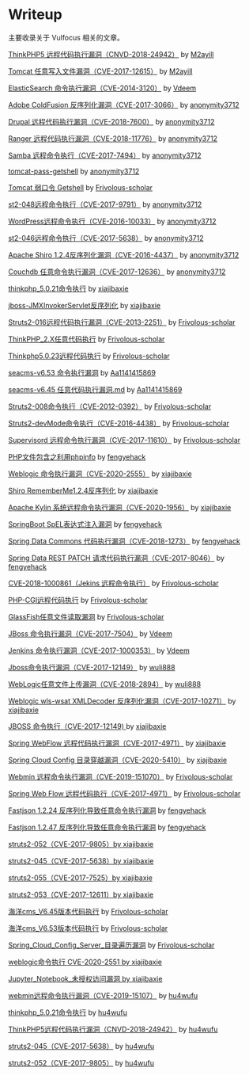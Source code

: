 # Writeup

主要收录关于 Vulfocus 相关的文章。

[ThinkPHP5 远程代码执行漏洞（CNVD-2018-24942）](./CNVD-2018-24942/CNVD-2018-24942.md) by [M2ayill](https://github.com/M2ayill)

[Tomcat 任意写入文件漏洞（CVE-2017-12615）](./CVE-2017-12615/CVE-2017-12615.md) by [M2ayill](https://github.com/M2ayill)

[ElasticSearch 命令执行漏洞（CVE-2014-3120）](./CVE-2014-3120/CVE-2014-3120.md) by [Vdeem](https://github.com/Vdeem)

[Adobe ColdFusion 反序列化漏洞（CVE-2017-3066）](./CVE-2017-3066/CVE-2017-3066.md) by [anonymity3712](https://github.com/anonymity3712)

[Drupal 远程代码执行漏洞（CVE-2018-7600）](./CVE-2018-7600/CVE-2018-7600.md) by [anonymity3712](https://github.com/anonymity3712)

[Ranger 远程代码执行漏洞（CVE-2018-11776）](./CVE-2018-11776/CVE-2018-11776.md) by [anonymity3712](https://github.com/anonymity3712)

[Samba 远程命令执行（CVE-2017-7494）](./CVE-2017-7494/CVE-2017-7494.md) by [anonymity3712](https://github.com/anonymity3712)

[tomcat-pass-getshell](./tomcat-pass-getshell/tomcat-pass-getshell.md) by [anonymity3712](https://github.com/anonymity3712)

[Tomcat 弱口令 Getshell](./Tomcat弱口令/Tomcat弱口令.md) by [Frivolous-scholar](https://github.com/Frivolous-scholar)

[st2-048远程命令执行（CVE-2017-9791）](./CVE-2017-9791/CVE-2017-9791.md) by [anonymity3712](https://github.com/anonymity3712)

[WordPress远程命令执行（CVE-2016-10033）](./CVE-2016-10033/CVE-2016-10033.md) by [anonymity3712](https://github.com/anonymity3712)

[st2-046远程命令执行（CVE-2017-5638）](./CVE-2017-5638/CVE-2017-5638.md) by [anonymity3712](https://github.com/anonymity3712)

[Apache Shiro 1.2.4反序列化漏洞（CVE-2016-4437）](./CVE-2016-4437/CVE-2016-4437.md) by [anonymity3712](https://github.com/anonymity3712)

[Couchdb 任意命令执行漏洞（CVE-2017-12636）](./CVE-2017-12636/CVE-2017-12636.md) by [anonymity3712](https://github.com/anonymity3712)

[thinkphp_5.0.21命令执行](./thinkphp_5.0.21命令执行/thinkphp_5命令执行.md) by [xiajibaxie](https://github.com/xiajibaxie)

[jboss-JMXInvokerServlet反序列化](./jboss-JMXInvokerServlet反序列化/jboss-JMXInvokerServlet反序列化.md) by [xiajibaxie](https://github.com/xiajibaxie)

[Struts2-016远程代码执行漏洞（CVE-2013-2251）](./CVE-2013-2251/struts2-016远程命令执行.md) by [Frivolous-scholar](https://github.com/Frivolous-scholar)

[ThinkPHP_2.X任意代码执行](./ThinkPHP_2.X任意代码执行/ThinkPHP2.X任意代码执行.md) by [Frivolous-scholar](https://github.com/Frivolous-scholar)

[Thinkphp5.0.23远程代码执行](./Thinkphp5.0.23远程代码执行/Thinkphp5.0.23远程代码执行.md) by [Frivolous-scholar](https://github.com/Frivolous-scholar)

[seacms-v6.53 命令执行漏洞](./seacms-v6.53%20命令执行漏洞/seacms-v6.53%20命令执行漏洞.md) by [Aa1141415869](https://github.com/Aa1141415869)

[seacms-v6.45 任意代码执行漏洞.md](./seacms-v6.45%20任意代码执行漏洞/seacms-v6.45%20任意代码执行漏洞.md)  by [Aa1141415869](https://github.com/Aa1141415869)

[Struts2-008命令执行（CVE-2012-0392）](./CVE-2012-0392/Struts2-008(CVE-2012-0392).md) by [Frivolous-scholar](https://github.com/Frivolous-scholar)

[Struts2-devMode命令执行（CVE-2016-4438）](./Struts2-devMode/Struts2-devMode.md) by [Frivolous-scholar](https://github.com/Frivolous-scholar)

[Supervisord 远程命令执行漏洞（CVE-2017-11610）](./CVE-2017-11610/CVE-2017-11610.md) by [Frivolous-scholar](https://github.com/Frivolous-scholar)

[PHP文件包含之利用phpinfo](./PHP文件包含之利用phpinfo/PHP文件包含漏洞之利用phpinfo.md) by [fengyehack](https://github.com/fengyehack)

[Weblogic 命令执行漏洞（CVE-2020-2555）](./CVE-2020-2555/CVE-2020-2555.md) by [xiajibaxie](https://github.com/xiajibaxie)

[Shiro RememberMe1.2.4反序列化](./Shiro_RememberMe_1.2.4_反序列化/Shiro_RememberMe1.2.4反序列化.md) by [xiajibaxie](https://github.com/xiajibaxie)

[Apache Kylin 系统远程命令执行漏洞（CVE-2020-1956）](./CVE-2020-1956/CVE-2020-1956.md) by [xiajibaxie](https://github.com/xiajibaxie)

[SpringBoot SpEL表达式注入漏洞](./SpringBoot_SpEL表达式注入漏洞/SpringBoot_SpEL表达式注入漏洞.md) by [fengyehack](https://github.com/fengyehack)

[Spring Data Commons 代码执行漏洞（CVE-2018-1273）](./CVE-2018-1273/CVE-2018-1273.md) by [fengyehack](https://github.com/fengyehack)

[Spring Data REST PATCH 请求代码执行漏洞（CVE-2017-8046）](./CVE-2017-8046/CVE-2017-8046.md) by [fengyehack](https://github.com/fengyehack)

[CVE-2018-1000861（Jekins 远程命令执行）](./CVE-2018-1000861/CVE-2018-1000861.md) by [Frivolous-scholar](https://github.com/Frivolous-scholar)

[PHP-CGI远程代码执行](./PHP-CGI远程代码执行/PHP-CGI远程代码执行.md)  by [Frivolous-scholar](https://github.com/Frivolous-scholar)

[GlassFish任意文件读取漏洞](./GlassFish任意文件读取漏洞/GlassFish任意文件读取漏洞.md)  by [Frivolous-scholar](https://github.com/Frivolous-scholar)

[JBoss 命令执行漏洞（CVE-2017-7504）](./CVE-2017-7504/CVE-2017-7504.md)  by [Vdeem](https://github.com/Vdeem)

[Jenkins 命令执行漏洞（CVE-2017-1000353）](./CVE-2017-1000353/CVE-2017-1000353.md)  by [Vdeem](https://github.com/Vdeem)

[Jboss命令执行漏洞（CVE-2017-12149）](./jboss-CVE-2017-12149/CVE-2017-12149.md)  by [wuli888](https://github.com/wuli888)

[WebLogic任意文件上传漏洞（CVE-2018-2894）](./CVE-2018-2894/CVE-2018-2894.md)  by [wuli888](https://github.com/wuli888)

[Weblogic wls-wsat XMLDecoder 反序列化漏洞（CVE-2017-10271）](./CVE-2017-10271/CVE-2017-10271.md)  by [xiajibaxie](https://github.com/xiajibaxie)

[JBOSS 命令执行（CVE-2017-12149) ](./CVE-2017-12149/CVE-2017-12149.md)  by [xiajibaxie](https://github.com/xiajibaxie)

[Spring WebFlow 远程代码执行漏洞（CVE-2017-4971）](./Spring_WebFlow远程代码执行漏洞_xiajibaxie/CVE-2017-4971.md) by [xiajibaxie](https://github.com/xiajibaxie)

[Spring Cloud Config 目录穿越漏洞（CVE-2020-5410）](./Spring_Cloud_Config目录穿越漏洞_xiajibaxie/CVE-2020-5410.md) by [xiajibaxie](https://github.com/xiajibaxie)

[Webmin 远程命令执行漏洞（CVE-2019-151070）](./Webmin_远程命令执行漏洞_CVE-2019-15107/CVE-2019-15107.md) by [Frivolous-scholar](https://github.com/Frivolous-scholar)

[Spring Web Flow 远程代码执行（CVE-2017-4971）](./Spring_Web_Flow_远程代码执行_CVE-2017-4971/CVE-2017-4971.md) by [Frivolous-scholar](https://github.com/Frivolous-scholar)

[Fastjson 1.2.24 反序列化导致任意命令执行漏洞](./Fastjson_1.2.24反序列化导致任意命令执行漏洞_fengyehack/Fastjson_1.2.24反序列化导致任意命令执行漏洞.md) by [fengyehack](https://github.com/fengyehack)

[Fastjson 1.2.47 反序列化导致任意命令执行漏洞](./Fastjson_1.2.47反序列化导致任意命令执行漏洞_fengyehack/Fastjson_1.2.47反序列化导致任意命令执行漏洞.md) by [fengyehack](https://github.com/fengyehack)

[struts2-052（CVE-2017-9805）by ](./struts2-052_xiajibaxie/CVE-2017-9805.md)[xiajibaxie](https://github.com/xiajibaxie)

[struts2-045（CVE-2017-5638）by ](./struts2-045_xiajibaxie/struts2-045.md)[xiajibaxie](https://github.com/xiajibaxie)

[struts2-055（CVE-2017-7525）by ](./struts2-055_xiajibaxie/CVE-2017-7525.md)[xiajibaxie](https://github.com/xiajibaxie)

[struts2-053（CVE-2017-12611）by ](./struts2-053_xiajibaxie/CVE-2017-12611.md)[xiajibaxie](https://github.com/xiajibaxie)

[海洋cms_V6.45版本代码执行](./海洋cms_V6.45版本代码执行_Frivolous-scholar/海洋cms_V6.45版本代码执行.md) by [Frivolous-scholar](https://github.com/Frivolous-scholar)

[海洋cms_V6.53版本代码执行](./海洋cms_V6.53版本代码执行_Frivolous-scholar/海洋cms_V6.53版本代码执行.md) by [Frivolous-scholar](https://github.com/Frivolous-scholar)

[Spring_Cloud_Config_Server_目录遍历漏洞](./Spring_Cloud_Config_Server_目录遍历漏洞_Frivolous-scholar/Spring_Cloud_Config_Server_目录遍历漏洞.md) by [Frivolous-scholar](https://github.com/Frivolous-scholar)

[weblogic命令执行 CVE-2020-2551 by ](./weblogic命令执行_CVE-2020-2551_xiajibaxie/CVE-2020-2551.md)[xiajibaxie](https://github.com/xiajibaxie)

[Jupyter_Notebook_未授权访问漏洞 by ](./Jupyter_Notebook_未授权访问漏洞_xiajibax/JupyterNotebook未授权访问漏洞.md)[xiajibaxie](https://github.com/xiajibaxie)

[webmin远程命令执行漏洞（CVE-2019-15107）](./webmin远程命令执行漏洞_CVE-2019-15107_hu4wufu/README.md) by [hu4wufu](https://github.com/hu4wufu)

[thinkphp_5.0.21命令执行](./thinkphp_5.0.21命令执行_hu4wufu/thinkphp_5.0.21命令执行.md) by [hu4wufu](https://github.com/hu4wufu)

[ThinkPHP5远程代码执行漏洞（CNVD-2018-24942）](./ThinkPHP5远程代码执行漏洞_CNVD-2018-24942_hu4wufu/README.md) by [hu4wufu](https://github.com/hu4wufu)

[struts2-045（CVE-2017-5638）](./struts2-045_CVE-2017-5638_hu4wufu/README.md) by [hu4wufu](https://github.com/hu4wufu)

[struts2-052（CVE-2017-9805）](./struts2-052_CVE-2017-9805_hu4wufu/README.md) by [hu4wufu](https://github.com/hu4wufu)



